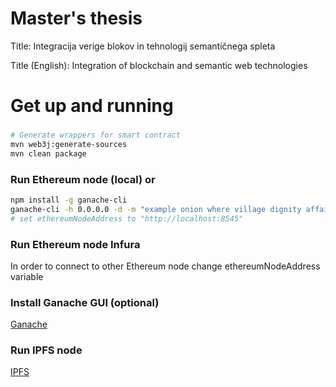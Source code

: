 # Master's thesis 
Title: Integracija verige blokov in tehnologij semantičnega spleta

Title (English): Integration of blockchain and semantic web technologies

# Get up and running

###
```bash
# Generate wrappers for smart contract
mvn web3j:generate-sources
mvn clean package
```

### Run Ethereum node (local) or
```bash
npm install -g ganache-cli
ganache-cli -h 0.0.0.0 -d -m "example onion where village dignity affair lady inject spray car bomb two"
# set ethereumNodeAddress to "http://localhost:8545"
```
### Run Ethereum node Infura
In order to connect to other Ethereum node change ethereumNodeAddress variable


### Install Ganache GUI (optional)
[Ganache](https://www.trufflesuite.com/ganache)

### Run IPFS node
[IPFS](https://ipfs.io/#install)
## 
